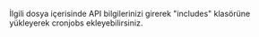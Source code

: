 İlgili dosya içerisinde API bilgilerinizi girerek "includes" klasörüne yükleyerek cronjobs ekleyebilirsiniz.
